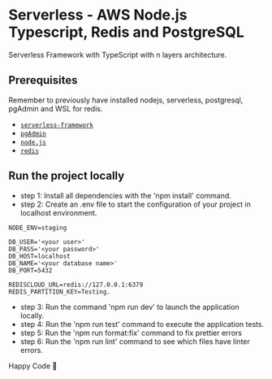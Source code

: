 # Serverless - AWS Node.js Typescript, Redis and PostgreSQL

Serverless Framework with TypeScript with n layers architecture.

## Prerequisites

Remember to previously have installed nodejs, serverless, postgresql, pgAdmin and WSL for redis.

- [`serverless-framework`](https://github.com/serverless/serverless)
- [`pgAdmin`](https://www.pgadmin.org/)
- [`node.js`](https://nodejs.org)
- [`redis`](https://redis.io/docs/getting-started/installation/install-redis-on-windows/)

## Run the project locally

- step 1: Install all dependencies with the 'npm install' command.
- step 2: Create an .env file to start the configuration of your project in localhost environment.

```
NODE_ENV=staging

DB_USER='<your user>'
DB_PASS='<your password>'
DB_HOST=localhost
DB_NAME='<your database name>'
DB_PORT=5432

REDISCLOUD_URL=redis://127.0.0.1:6379
REDIS_PARTITION_KEY=Testing.

```

- step 3: Run the command 'npm run dev' to launch the application locally.
- step 4: Run the 'npm run test' command to execute the application tests.
- step 5: Run the 'npm run format:fix' command to fix prettier errors
- step 6: Run the 'npm run lint' command to see which files have linter errors.

Happy Code 🎸
